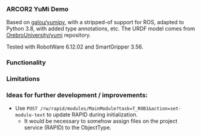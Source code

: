 ### ARCOR2 YuMi Demo

Based on [galou/yumipy](https://github.com/galou/yumipy/tree/robotware6_06/yumipy), with a stripped-of support for ROS, adapted to Python 3.8, with added type annotations, etc. The URDF model comes from [OrebroUniversity/yumi](https://github.com/OrebroUniversity/yumi/tree/master/yumi_description) repository.

Tested with RobotWare 6.12.02 and SmartGripper 3.56.

### Functionality

### Limitations

### Ideas for further development / improvements:
- Use `POST /rw/rapid/modules/MainModule?task=T_ROB1&action=set-module-text` to update RAPID during initialization.
  - It would be necessary to somehow assign files on the project service (RAPID) to the ObjectType.